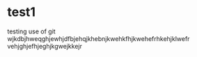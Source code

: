 test1
=====

testing use of git
wjkdbjhweqghjewhjdfbjehqjkhebnjkwehkfhjkwehefrhkehjklwefr
vehjghjefhjeghjkgwejkkejr
